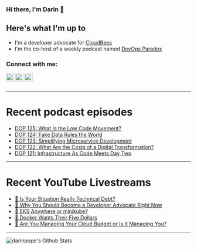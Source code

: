 ### Hi there, I'm Darin 👋

## Here's what I'm up to
- I'm a developer advocate for [CloudBees][cloudbees-website]
- I'm the co-host of a weekly podcast named [DevOps Paradox][dop-website]

### Connect with me:

[<img align="left" alt="darinpope | Twitter" width="22px" src="https://cdn.jsdelivr.net/npm/simple-icons@v3/icons/twitter.svg" />][twitter]
[<img align="left" alt="darinpope | LinkedIn" width="22px" src="https://cdn.jsdelivr.net/npm/simple-icons@v3/icons/linkedin.svg" />][linkedin]
[<img align="left" alt="darinpope | Instagram" width="22px" src="https://cdn.jsdelivr.net/npm/simple-icons@v3/icons/instagram.svg" />][instagram]

<br />
<br />

---

# Recent podcast episodes
<!-- BLOG-POST-LIST:START -->
- [DOP 125: What Is the Low Code Movement?](https://www.devopsparadox.com/episodes/what-is-the-low-code-movement-125/)
- [DOP 124: Fake Data Rules the World](https://www.devopsparadox.com/episodes/fake-data-rules-the-world-124/)
- [DOP 123: Simplifying Microservice Development](https://www.devopsparadox.com/episodes/simplifying-microservice-development-123/)
- [DOP 122: What Are the Costs of a Digital Transformation?](https://www.devopsparadox.com/episodes/what-are-the-costs-of-a-digital-transformation-122/)
- [DOP 121: Infrastructure As Code Meets Day Two](https://www.devopsparadox.com/episodes/infrastructure-as-code-meets-day-two-121/)
<!-- BLOG-POST-LIST:END -->

---

# Recent YouTube Livestreams
<!-- YOUTUBE:START -->
- [🔴 Is Your Situation Really Technical Debt?](https://www.youtube.com/watch?v=lJInPEHZnAQ)
- [🔴 Why You Should Become a Developer Advocate Right Now](https://www.youtube.com/watch?v=c30eoklxzNA)
- [🔴 EKS Anywhere or minikube?](https://www.youtube.com/watch?v=7wpBUkFjcws)
- [🔴 Docker Wants Their Five Dollars](https://www.youtube.com/watch?v=Bt8oaEQBL-4)
- [🔴 Are You Managing Your Cloud Budget or Is It Managing You?](https://www.youtube.com/watch?v=IGA_OqRm9CE)
<!-- YOUTUBE:END -->

---

<img align="left" alt="darinpope's Github Stats" src="https://github-readme-stats.codestackr.vercel.app/api?username=darinpope&show_icons=true&hide_border=true" />


[website]: https://www.darinpope.com/
[twitter]: https://twitter.com/darinpope
[youtube]: https://youtube.com/darinpope
[instagram]: https://instagram.com/darinpope
[linkedin]: https://linkedin.com/in/darinpope
[cloudbees-website]: https://www.cloudbees.com/
[dop-website]: https://www.devopsparadox.com/

<!--
**darinpope/darinpope** is a ✨ _special_ ✨ repository because its `README.md` (this file) appears on your GitHub profile.

Here are some ideas to get you started:

- 🔭 I’m currently working on ...
- 🌱 I’m currently learning ...
- 👯 I’m looking to collaborate on ...
- 🤔 I’m looking for help with ...
- 💬 Ask me about ...
- 📫 How to reach me: ...
- 😄 Pronouns: ...
- ⚡ Fun fact: ...
-->
